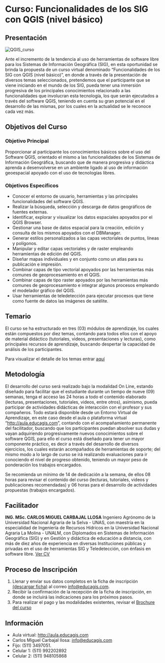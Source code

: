 # Curso: Funcionalidades de los SIG con QGIS (nivel básico)

## Presentación

![QGIS_curso](http://www.educagis.com/galeria/upload/2017/09/24/20170924191936-4c105cbc.png)

Ante el incremento de la tendencia al uso de herramientas de software libre para los Sistemas de Información Geográfica (SIG), en esta oportunidad se brinda la propuesta de un curso virtual denominado “Funcionalidades de los SIG con QGIS (nivel básico)”, en donde a través de la presentación de diversos temas seleccionados, pretendemos que el participante que se viene iniciando en el mundo de los SIG, pueda tener una inmersión progresiva de los principales conocimientos relacionado a las funcionalidades que involucran esta tecnología, los que serán ejecutados a través del software QGIS, teniendo en cuenta su gran potencial en el desarrollo de las mismas, por los cuales en la actualidad se le reconoce cada vez más.

## Objetivos del Curso


### Objetivo Principal

Proporcionar al participante los conocimientos básicos sobre el uso del Software QGIS, orientado el mismo a las funcionalidades de los Sistemas de Información Geográfica, buscando que de manera progresiva y didáctica aprenda a desenvolverse en un ambiente ligado al uso de información geoespacial apoyado con el uso de tecnologías libres.

### Objetivos Específicos

+ Conocer el entorno de usuario, herramientas y las principales funcionalidades del software QGIS.
+ Realizar la búsqueda, selección y descarga de datos geográficos de fuentes externas.
+ Identificar, explorar y visualizar los datos espaciales apoyados por el QGIS Browser.
+ Gestionar una base de datos espacial para la creación, edición y consulta de los mismos apoyados con el DBManager. 
+ Generar estilos personalizados a las capas vectoriales de puntos, líneas y polígonos.
+ Manipular y editar capas vectoriales y de raster empleando herramientas de edición del QGIS.
+ Diseñar mapas individuales y en conjunto como un atlas para su publicación e impresión.
+ Combinar capas de tipo vectorial apoyados por las herramientas más comunes de geoprocesamiento en el QGIS.
+ Combinar capas de tipo raster apoyados por las herramientas más comunes de geoprocesamiento e integrar algunos procesos empleando el modelador gráfico del QGIS.
+ Usar herramientas de teledetección para ejecutar procesos que tiene como fuente de datos las imágenes de satélite.

## Temario

El curso se ha estructurado en tres (03) módulos de aprendizaje, los cuales están compuestos por diez temas, contando para todos ellos con el apoyo de material didáctico (tutoriales, videos, presentaciones y lecturas), como principales recursos de aprendizaje, buscando despertar la capacidad de análisis de los participantes.

Para visualizar el detalle de los temas entrar [aquí](http://www.educagis.com/galeria/i.php?/upload/2017/09/24/20170924202603-f86df989-la.png) 

## Metodología

El desarrollo del curso será realizado bajo la modalidad On Line, estando diseñado para facilitar que el estudiante durante un tiempo de nueve (09) semanas, tenga el acceso las 24 horas a todo el contenido elaborado (lecturas, presentaciones, tutoriales, videos, entre otros), asimismo, pueda participar de actividades didácticas de interacción con el profesor y sus compañeros. Todo estará disponible desde un Entorno Virtual de Aprendizaje, en este caso desde el aula o plataforma virtual “<http://aula.educagis.com>”, contando con el acompañamiento permanente del facilitador, buscando que los participantes puedan absolver sus dudas y vayan adquiriendo progresivamente nuevos conocimientos sobre el software QGIS, para ello el curso está diseñado para tener un mayor componente práctico, es decir a través del desarrollo de diversos ejercicios, los cuales estarán acompañados de herramientas de soporte; del mismo modo a lo largo de curso se irá realizando evaluaciones para ir conociendo el nivel de progreso obtenido, teniendo un mayor peso de ponderación los trabajos encargados.

Se recomienda un mínimo de 14 de dedicación a la semana,  de ellos 08 horas para revisar el contenido del curso (lecturas, tutoriales, videos y publicaciones recomendadas) y 06 horas para el desarrollo de actividades propuestas (trabajos encargados).

## Facilitador

**ING. MSc. CARLOS MIGUEL CARBAJAL LLOSA**
Ingeniero Agrónomo de la Universidad Nacional Agraria de la Selva - UNAS, con maestría en la especialidad de Ingeniería de Recursos Hídricos en la Universidad Nacional Agraria La Molina - UNALM, con Diplomados en Sistemas de Información Geográfica (SIG) y en Gestión y didáctica de educación a distancia, con más de diez años de experiencia en diversas Instituciones públicas y privadas en el uso de herramientas SIG y Teledetección, con énfasis en software libre. [Ver CV](http://www.educagis.com/files/qgis_basico/CV_Carlos_Carbajal.pdf)

## Proceso de Inscripción

1. Llenar y enviar sus datos completos en la ficha de inscripción [(descargar ficha)](http://www.educagis.com/files/qgis_basico/Ficha_Inscrip_Curso.pdf) al correo <info@educagis.com>.
2. Recibir la confirmación de la recepción de la ficha de inscripción, en donde se incluirá las indicaciones para los próximos pasos.
3. Para realizar el pago y las modalidades existentes, revisar el [Brochure del curso](http://www.educagis.com/files/qgis_basico/Brochure_Curso_QGIS.pdf)

## Información

+ Aula virtual:	<http://aula.educagis.com>
+ Carlos Miguel Carbajal llosa:  <info@educagis.com>
+ Fijo: (511) 3497051.  
+ Celular 1: (511) 992202892
+ Celular 2: (511) 948105868
